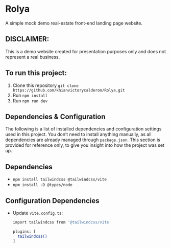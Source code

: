 # Rolya
A simple mock demo real-estate front-end landing page website.

## DISCLAIMER:
This is a demo website created for presentation purposes only and does not represent a real business.

## To run this project:
1. Clone this repository `git clone https://github.com/khianvictorycalderon/Rolya.git`
2. Run `npm install`
3. Run `npm run dev`

## Dependencies & Configuration
The following is a list of installed dependencies and configuration settings used in this project.
You don’t need to install anything manually, as all dependencies are already managed through `package.json`.
This section is provided for reference only, to give you insight into how the project was set up.

## Dependencies
- `npm install tailwindcss @tailwindcss/vite`
- `npm install -D @types/node`

## Configuration Dependencies
- Update `vite.config.ts`:
  ```bash
  import tailwindcss from '@tailwindcss/vite'

  plugins: [
    tailwindcss()
  ]
  ```